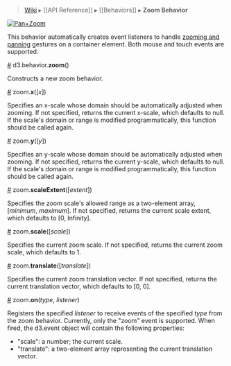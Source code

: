 > [Wiki](Home) ▸ [[API Reference]] ▸ [[Behaviors]] ▸ **Zoom Behavior**

[![Pan+Zoom](http://bl.ocks.org/mbostock/raw/3892919/thumbnail.png)](http://bl.ocks.org/mbostock/3892919)

This behavior automatically creates event listeners to handle [zooming and panning](http://bl.ocks.org/mbostock/3892919) gestures on a container element. Both mouse and touch events are supported.

<a name="zoom" href="Zoom-Behavior#wiki-zoom">#</a> d3.behavior.<b>zoom</b>()

Constructs a new zoom behavior.

<a name="x" href="Zoom-Behavior#wiki-x">#</a> zoom.<b>x</b>([<i>x</i>])

Specifies an x-scale whose domain should be automatically adjusted when zooming. If not specified, returns the current x-scale, which defaults to null. If the scale's domain or range is modified programmatically, this function should be called again.

<a name="y" href="Zoom-Behavior#wiki-y">#</a> zoom.<b>y</b>([<i>y</i>])

Specifies an y-scale whose domain should be automatically adjusted when zooming. If not specified, returns the current y-scale, which defaults to null. If the scale's domain or range is modified programmatically, this function should be called again.

<a name="scaleExtent" href="Zoom-Behavior#wiki-scaleExtent">#</a> zoom.<b>scaleExtent</b>([<i>extent</i>])

Specifies the zoom scale's allowed range as a two-element array, [*minimum*, *maximum*]. If not specified, returns the current scale extent, which defaults to [0, Infinity].

<a name="scale" href="Zoom-Behavior#wiki-scale">#</a> zoom.<b>scale</b>([<i>scale</i>])

Specifies the current zoom scale. If not specified, returns the current zoom scale, which defaults to 1.

<a name="translate" href="Zoom-Behavior#wiki-translate">#</a> zoom.<b>translate</b>([<i>translate</i>])

Specifies the current zoom translation vector. If not specified, returns the current translation vector, which defaults to [0, 0].

<a name="on" href="Zoom-Behavior#wiki-on">#</a> zoom.<b>on</b>(<i>type</i>, <i>listener</i>)

Registers the specified *listener* to receive events of the specified *type* from the zoom behavior. Currently, only the "zoom" event is supported. When fired, the d3.event object will contain the following properties:

* "scale": a number; the current scale.
* "translate": a two-element array representing the current translation vector.